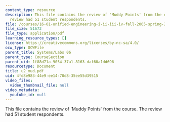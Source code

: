 ```yaml
---
content_type: resource
description: This file contains the review of 'Muddy Points' from the course. The
  review had 51 student respondents.
file: /courses/16-01-unified-engineering-i-ii-iii-iv-fall-2005-spring-2006/4fd8e98344e9ee1470d835ee55d39515_u2_mud.pdf
file_size: 51672
file_type: application/pdf
learning_resource_types: []
license: https://creativecommons.org/licenses/by-nc-sa/4.0/
ocw_type: OCWFile
parent_title: Systems/Labs 06
parent_type: CourseSection
parent_uid: 1f88d71a-9054-37a1-8163-daf60a1dd696
resourcetype: Document
title: u2_mud.pdf
uid: 4fd8e983-44e9-ee14-70d8-35ee55d39515
video_files:
  video_thumbnail_file: null
video_metadata:
  youtube_id: null
---
```

This file contains the review of 'Muddy Points' from the course. The review had 51 student respondents.